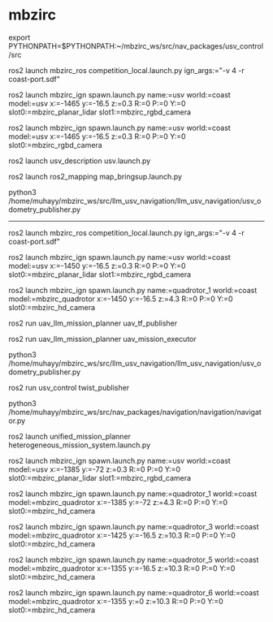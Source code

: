 # mbzirc

export PYTHONPATH=$PYTHONPATH:~/mbzirc_ws/src/nav_packages/usv_control/src


ros2 launch mbzirc_ros competition_local.launch.py ign_args:="-v 4 -r coast-port.sdf"


ros2 launch mbzirc_ign spawn.launch.py name:=usv world:=coast model:=usv x:=-1465 y:=-16.5 z:=0.3 R:=0 P:=0 Y:=0  slot0:=mbzirc_planar_lidar slot1:=mbzirc_rgbd_camera 


ros2 launch mbzirc_ign spawn.launch.py name:=usv world:=coast model:=usv x:=-1465 y:=-16.5 z:=0.3 R:=0 P:=0 Y:=0  slot0:=mbzirc_rgbd_camera 

ros2 launch usv_description usv.launch.py

ros2 launch ros2_mapping map_bringsup.launch.py

python3 /home/muhayy/mbzirc_ws/src/llm_usv_navigation/llm_usv_navigation/usv_odometry_publisher.py 



-----------------------------------------------------
ros2 launch mbzirc_ros competition_local.launch.py ign_args:="-v 4 -r coast-port.sdf"

ros2 launch mbzirc_ign spawn.launch.py name:=usv world:=coast model:=usv x:=-1450 y:=-16.5 z:=0.3 R:=0 P:=0 Y:=0  slot0:=mbzirc_planar_lidar slot1:=mbzirc_rgbd_camera 

ros2 launch mbzirc_ign spawn.launch.py name:=quadrotor_1 world:=coast model:=mbzirc_quadrotor x:=-1450 y:=-16.5 z:=4.3 R:=0 P:=0 Y:=0 slot0:=mbzirc_hd_camera


ros2 run uav_llm_mission_planner uav_tf_publisher 

ros2 run uav_llm_mission_planner uav_mission_executor 




python3 /home/muhayy/mbzirc_ws/src/llm_usv_navigation/llm_usv_navigation/usv_odometry_publisher.py 

 ros2 run usv_control twist_publisher 

python3 /home/muhayy/mbzirc_ws/src/nav_packages/navigation/navigation/navigator.py


ros2 launch unified_mission_planner heterogeneous_mission_system.launch.py 


ros2 launch mbzirc_ign spawn.launch.py name:=usv world:=coast model:=usv x:=-1385 y:=-72 z:=0.3 R:=0 P:=0 Y:=0  slot0:=mbzirc_planar_lidar slot1:=mbzirc_rgbd_camera 

ros2 launch mbzirc_ign spawn.launch.py name:=quadrotor_1 world:=coast model:=mbzirc_quadrotor  x:=-1385 y:=-72 z:=4.3 R:=0 P:=0 Y:=0 slot0:=mbzirc_hd_camera



ros2 launch mbzirc_ign spawn.launch.py name:=quadrotor_3 world:=coast model:=mbzirc_quadrotor x:=-1425 y:=-16.5 z:=10.3 R:=0 P:=0 Y:=0 slot0:=mbzirc_hd_camera

ros2 launch mbzirc_ign spawn.launch.py name:=quadrotor_5 world:=coast model:=mbzirc_quadrotor x:=-1355 y:=-16.5 z:=10.3 R:=0 P:=0 Y:=0 slot0:=mbzirc_hd_camera

ros2 launch mbzirc_ign spawn.launch.py name:=quadrotor_6 world:=coast model:=mbzirc_quadrotor x:=-1355 y:=0 z:=10.3 R:=0 P:=0 Y:=0 slot0:=mbzirc_hd_camera

